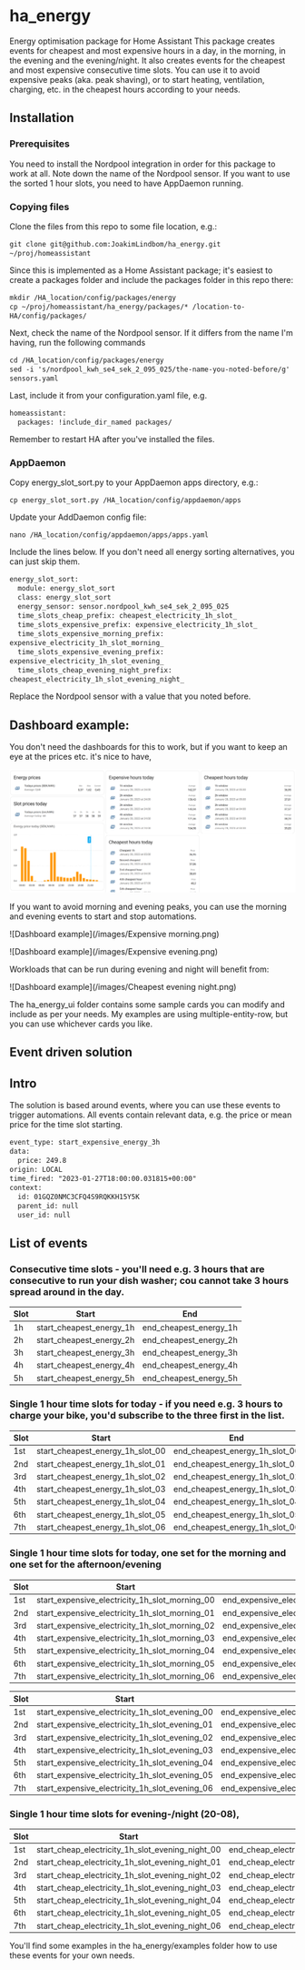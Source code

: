 # ha_energy
Energy optimisation package for Home Assistant
This package creates events for cheapest and most expensive hours in a day, in the morning, in the evening and the evening/night. 
It also creates events for the cheapest and most expensive consecutive time slots.
You can use it to avoid expensive peaks (aka. peak shaving), or to start heating, ventilation, charging, etc. in the cheapest hours according to your needs.

## Installation
### Prerequisites
You need to install the Nordpool integration in order for this package to work at all.
Note down the name of the Nordpool sensor.
If you want to use the sorted 1 hour slots, you need to have AppDaemon running.

### Copying files
Clone the files from this repo to some file location, e.g.:
```
git clone git@github.com:JoakimLindbom/ha_energy.git ~/proj/homeassistant
```
Since this is implemented as a Home Assistant package; it's easiest to create a packages folder and include the packages folder in this repo there: 
```
mkdir /HA_location/config/packages/energy
cp ~/proj/homeassistant/ha_energy/packages/* /location-to-HA/config/packages/
```
Next, check the name of the Nordpool sensor. If it differs from the name I'm having, run the following commands
```
cd /HA_location/config/packages/energy
sed -i 's/nordpool_kwh_se4_sek_2_095_025/the-name-you-noted-before/g' sensors.yaml
```
Last, include it from your configuration.yaml file, e.g.
```
homeassistant:
  packages: !include_dir_named packages/
```
Remember to restart HA after you've installed the files.

### AppDaemon
Copy energy_slot_sort.py to your AppDaemon apps directory, e.g.:
```
cp energy_slot_sort.py /HA_location/config/appdaemon/apps
```
Update your AddDaemon config file:
```
nano /HA_location/config/appdaemon/apps/apps.yaml
```
Include the lines below. If you don't need all energy sorting alternatives, you can just skip them.
```
energy_slot_sort:
  module: energy_slot_sort
  class: energy_slot_sort
  energy_sensor: sensor.nordpool_kwh_se4_sek_2_095_025
  time_slots_cheap_prefix: cheapest_electricity_1h_slot_
  time_slots_expensive_prefix: expensive_electricity_1h_slot_
  time_slots_expensive_morning_prefix: expensive_electricity_1h_slot_morning_
  time_slots_expensive_evening_prefix: expensive_electricity_1h_slot_evening_
  time_slots_cheap_evening_night_prefix: cheapest_electricity_1h_slot_evening_night_
  ```
Replace the Nordpool sensor with a value that you noted before.


## Dashboard example:
You don't need the dashboards for this to work, but if you want to keep an eye at the prices etc. it's nice to have,

 ![Dashboard example](/images/Energy_package_UI_example_1.png)

If you want to avoid morning and evening peaks, you can use the morning and evening events to start and stop automations.

 ![Dashboard example](/images/Expensive morning.png)

 ![Dashboard example](/images/Expensive evening.png)

Workloads that can be run during evening and night will benefit from:

 ![Dashboard example](/images/Cheapest evening night.png)

The ha_energy_ui folder contains some sample cards you can modify and include as per your needs.
My examples are using multiple-entity-row, but you can use whichever cards you like.

## Event driven solution
## Intro
The solution is based around events, where you can use these events to trigger automations. All events contain relevant data, e.g. the price or mean price for the time slot starting.

```
event_type: start_expensive_energy_3h
data:
  price: 249.8
origin: LOCAL
time_fired: "2023-01-27T18:00:00.031815+00:00"
context:
  id: 01GQZ0NMC3CFQ4S9RQKKH15Y5K
  parent_id: null
  user_id: null
```

## List of events
### Consecutive time slots - you'll need e.g. 3 hours that are consecutive to run your dish washer; cou cannot take 3 hours spread around in the day.

| Slot | Start                    | End                     |
|------|--------------------------|-------------------------|
| 1h   | start_cheapest_energy_1h | end_cheapest_energy_1h  |
| 2h   | start_cheapest_energy_2h | end_cheapest_energy_2h  |
| 3h   | start_cheapest_energy_3h | end_cheapest_energy_3h  |    
| 4h   | start_cheapest_energy_4h | end_cheapest_energy_4h |    
| 5h   | start_cheapest_energy_5h | end_cheapest_energy_5h  |    

### Single 1 hour time slots for today - if you need e.g. 3 hours to charge your bike, you'd subscribe to the three first in the list.

| Slot | Start                            | End                            |
|------|----------------------------------|--------------------------------|
| 1st  | start_cheapest_energy_1h_slot_00 | end_cheapest_energy_1h_slot_00 |
| 2nd  | start_cheapest_energy_1h_slot_01 | end_cheapest_energy_1h_slot_01 |
| 3rd  | start_cheapest_energy_1h_slot_02 | end_cheapest_energy_1h_slot_02 |    
| 4th  | start_cheapest_energy_1h_slot_03 | end_cheapest_energy_1h_slot_03 |    
| 5th  | start_cheapest_energy_1h_slot_04 | end_cheapest_energy_1h_slot_04 |    
| 6th  | start_cheapest_energy_1h_slot_05 | end_cheapest_energy_1h_slot_05 |    
| 7th  | start_cheapest_energy_1h_slot_06 | end_cheapest_energy_1h_slot_06 |    

### Single 1 hour time slots for today, one set for the morning and one set for the afternoon/evening

| Slot | Start                                          | End                                          |
|------|------------------------------------------------|----------------------------------------------|
| 1st  | start_expensive_electricity_1h_slot_morning_00 | end_expensive_electricity_1h_slot_morning_00 |
| 2nd  | start_expensive_electricity_1h_slot_morning_01 | end_expensive_electricity_1h_slot_morning_01 |
| 3rd  | start_expensive_electricity_1h_slot_morning_02 | end_expensive_electricity_1h_slot_morning_02 |    
| 4th  | start_expensive_electricity_1h_slot_morning_03 | end_expensive_electricity_1h_slot_morning_03 |    
| 5th  | start_expensive_electricity_1h_slot_morning_04 | end_expensive_electricity_1h_slot_morning_04 |    
| 6th  | start_expensive_electricity_1h_slot_morning_05 | end_expensive_electricity_1h_slot_morning_05 |    
| 7th  | start_expensive_electricity_1h_slot_morning_06 | end_expensive_electricity_1h_slot_morning_06 |    


| Slot | Start                                          | End                                          |
|------|------------------------------------------------|----------------------------------------------|
| 1st  | start_expensive_electricity_1h_slot_evening_00 | end_expensive_electricity_1h_slot_evening_00 |
| 2nd  | start_expensive_electricity_1h_slot_evening_01 | end_expensive_electricity_1h_slot_evening_01 |
| 3rd  | start_expensive_electricity_1h_slot_evening_02 | end_expensive_electricity_1h_slot_evening_02 |    
| 4th  | start_expensive_electricity_1h_slot_evening_03 | end_expensive_electricity_1h_slot_evening_03 |    
| 5th  | start_expensive_electricity_1h_slot_evening_04 | end_expensive_electricity_1h_slot_evening_04 |    
| 6th  | start_expensive_electricity_1h_slot_evening_05 | end_expensive_electricity_1h_slot_evening_05 |    
| 7th  | start_expensive_electricity_1h_slot_evening_06 | end_expensive_electricity_1h_slot_evening_06 |    

### Single 1 hour time slots for evening-/night (20-08), 

| Slot | Start                                            | End                                            |
|------|--------------------------------------------------|------------------------------------------------|
| 1st  | start_cheap_electricity_1h_slot_evening_night_00 | end_cheap_electricity_1h_slot_evening_night_00 |
| 2nd  | start_cheap_electricity_1h_slot_evening_night_01 | end_cheap_electricity_1h_slot_evening_night_01 |
| 3rd  | start_cheap_electricity_1h_slot_evening_night_02 | end_cheap_electricity_1h_slot_evening_night_02 |    
| 4th  | start_cheap_electricity_1h_slot_evening_night_03 | end_cheap_electricity_1h_slot_evening_night_03 |    
| 5th  | start_cheap_electricity_1h_slot_evening_night_04 | end_cheap_electricity_1h_slot_evening_night_04 |    
| 6th  | start_cheap_electricity_1h_slot_evening_night_05 | end_cheap_electricity_1h_slot_evening_night_05 |    
| 7th  | start_cheap_electricity_1h_slot_evening_night_06 | end_cheap_electricity_1h_slot_evening_night_06 |    



You'll find some examples in the ha_energy/examples folder how to use these events for your own needs.

